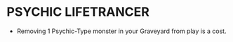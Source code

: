 
# PSYCHIC LIFETRANCER

*   Removing 1 Psychic-Type monster in your Graveyard from play is a cost.

  